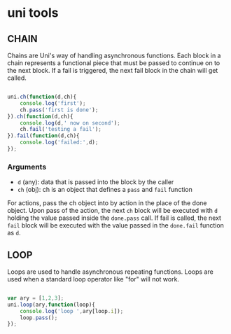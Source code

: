 # uni tools

## CHAIN

Chains are Uni's way of handling asynchronous functions. Each block in a chain represents a functional piece that must be passed to continue on to the next block. If a fail is triggered, the next fail block in the chain will get called.

```javascript

uni.ch(function(d,ch){
	console.log('first');
	ch.pass('first is done');
}).ch(function(d,ch){
	console.log(d,' now on second');
	ch.fail('testing a fail');
}).fail(function(d,ch){
	console.log('failed:',d);
});

```

### Arguments

- `d` (any): data that is passed into the block by the caller
- `ch` (obj): ch is an object that defines a `pass` and `fail` function

For actions, pass the ch object into by action in the place of the done object. Upon pass of the action, the next `ch` block will be executed with `d` holding the value passed inside the `done.pass` call. If fail is called, the next `fail` block will be executed with the value passed in the `done.fail` function as `d`.

## LOOP

Loops are used to handle asynchronous repeating functions. Loops are used when a standard loop operator like "for" will not work.

```javascript

var ary = [1,2,3];
uni.loop(ary,function(loop){
	console.log('loop ',ary[loop.i]);
	loop.pass();
});

```